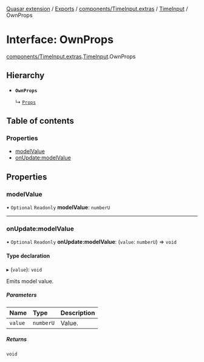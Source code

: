[Quasar extension](../index.md) / [Exports](../modules.md) / [components/TimeInput.extras](../modules/components_TimeInput_extras.md) / [TimeInput](../modules/components_TimeInput_extras.TimeInput.md) / OwnProps

# Interface: OwnProps

[components/TimeInput.extras](../modules/components_TimeInput_extras.md).[TimeInput](../modules/components_TimeInput_extras.TimeInput.md).OwnProps

## Hierarchy

- **`OwnProps`**

  ↳ [`Props`](components_TimeInput_extras.TimeInput.Props.md)

## Table of contents

### Properties

- [modelValue](components_TimeInput_extras.TimeInput.OwnProps.md#modelvalue)
- [onUpdate:modelValue](components_TimeInput_extras.TimeInput.OwnProps.md#onupdate:modelvalue)

## Properties

### modelValue

• `Optional` `Readonly` **modelValue**: `numberU`

___

### onUpdate:modelValue

• `Optional` `Readonly` **onUpdate:modelValue**: (`value`: `numberU`) => `void`

#### Type declaration

▸ (`value`): `void`

Emits model value.

##### Parameters

| Name | Type | Description |
| :------ | :------ | :------ |
| `value` | `numberU` | Value. |

##### Returns

`void`
